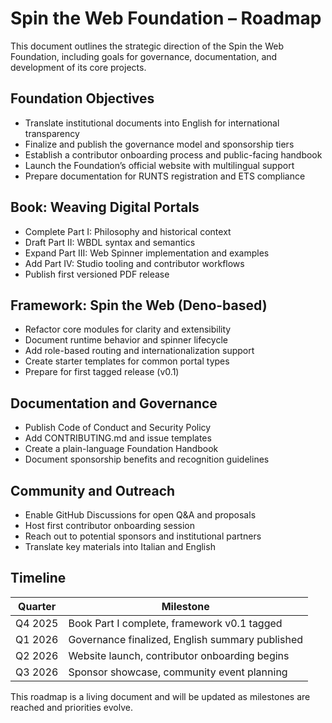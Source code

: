 # Spin the Web Foundation – Roadmap

This document outlines the strategic direction of the Spin the Web Foundation, including goals for governance, documentation, and development of its core projects.

## Foundation Objectives

- Translate institutional documents into English for international transparency
- Finalize and publish the governance model and sponsorship tiers
- Establish a contributor onboarding process and public-facing handbook
- Launch the Foundation’s official website with multilingual support
- Prepare documentation for RUNTS registration and ETS compliance

## Book: Weaving Digital Portals

- Complete Part I: Philosophy and historical context
- Draft Part II: WBDL syntax and semantics
- Expand Part III: Web Spinner implementation and examples
- Add Part IV: Studio tooling and contributor workflows
- Publish first versioned PDF release

## Framework: Spin the Web (Deno-based)

- Refactor core modules for clarity and extensibility
- Document runtime behavior and spinner lifecycle
- Add role-based routing and internationalization support
- Create starter templates for common portal types
- Prepare for first tagged release (v0.1)

## Documentation and Governance

- Publish Code of Conduct and Security Policy
- Add CONTRIBUTING.md and issue templates
- Create a plain-language Foundation Handbook
- Document sponsorship benefits and recognition guidelines

## Community and Outreach

- Enable GitHub Discussions for open Q&A and proposals
- Host first contributor onboarding session
- Reach out to potential sponsors and institutional partners
- Translate key materials into Italian and English

## Timeline

| Quarter | Milestone |
|---------|-----------|
| Q4 2025 | Book Part I complete, framework v0.1 tagged |
| Q1 2026 | Governance finalized, English summary published |
| Q2 2026 | Website launch, contributor onboarding begins |
| Q3 2026 | Sponsor showcase, community event planning |

This roadmap is a living document and will be updated as milestones are reached and priorities evolve.
